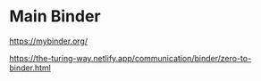 # Main Binder

https://mybinder.org/

https://the-turing-way.netlify.app/communication/binder/zero-to-binder.html




